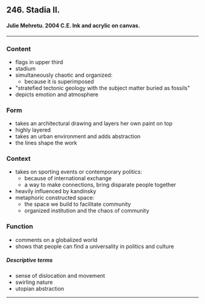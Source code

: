<!-- order:6 -->
## 246. Stadia II. 

#### Julie Mehretu. 2004 C.E. Ink and acrylic on canvas.

---

### Content
- flags in upper third
- stadium
- simultaneously chaotic and organized:
  - because it is superimposed 
- "stratefied tectonic geology with the subject matter buried as fossils"
- depicts emotion and atmosphere

### Form
- takes an architectural drawing and layers her own paint on top
- highly layered
- takes an urban environment and adds abstraction
- the lines shape the work

### Context
- takes on sporting events or contemporary politics:
  - because of international exchange
  - a way to make connections, bring disparate people together
- heavily influenced by kandinsky
- metaphoric constructed space:
  - the space we build to facilitate community
  - organized institution and the chaos of community

### Function
- comments on a globalized world
- shows that people can find a universality in politics and culture

##### Descriptive terms
- sense of dislocation and movement
- swirling nature
- utopian abstraction

---
